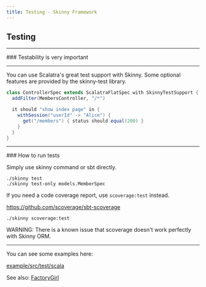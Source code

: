 ```yaml
---
title: Testing - Skinny Framework
---
```


## Testing

<hr/>
### Testability is very important
<hr/>

You can use Scalatra's great test support with Skinny. Some optional features are provided by the skinny-test library.

```java
class ControllerSpec extends ScalatraFlatSpec with SkinnyTestSupport {
  addFilter(MembersController, "/*")

  it should "show index page" in {
    withSession("userId" -> "Alice") {
      get("/members") { status should equal(200) }
    }
  }
}
```

<hr/>
### How to run tests

Simply use skinny command or sbt directly.

```
./skinny test
./skinny test-only models.MemberSpec
```

If you need a code coverage report, use `scoverage:test` instead. 

https://github.com/scoverage/sbt-scoverage

```
./skinny scoverage:test
```

WARNING: There is a known issue that scoverage doesn't work perfectly with Skinny ORM.


<hr/>
You can see some examples here:

[example/src/test/scala](https://github.com/skinny-framework/skinny-framework/tree/master/example/src/test/scala)

See also: [FactoryGirl](factory-girl.html)

